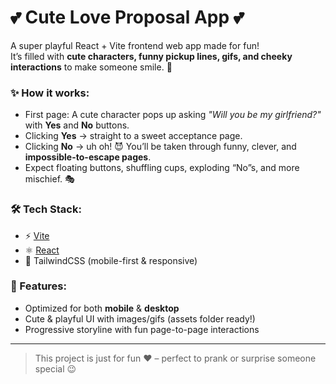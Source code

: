 # 💕 Cute Love Proposal App 💕

A super playful React + Vite frontend web app made for fun!  
It’s filled with **cute characters, funny pickup lines, gifs, and cheeky interactions** to make someone smile. 💖  

### ✨ How it works:
- First page: A cute character pops up asking *"Will you be my girlfriend?"* with **Yes** and **No** buttons.  
- Clicking **Yes** → straight to a sweet acceptance page.  
- Clicking **No** → uh oh! 😈 You’ll be taken through funny, clever, and **impossible-to-escape pages**.  
- Expect floating buttons, shuffling cups, exploding “No”s, and more mischief. 🎭  

### 🛠️ Tech Stack:
- ⚡ [Vite](https://vitejs.dev/)  
- ⚛️ [React](https://react.dev/)  
- 🎨 TailwindCSS (mobile-first & responsive)  

### 📱 Features:
- Optimized for both **mobile** & **desktop**  
- Cute & playful UI with images/gifs (assets folder ready!)  
- Progressive storyline with fun page-to-page interactions  

---

> This project is just for fun ❤️ – perfect to prank or surprise someone special 😉
